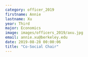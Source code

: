 ```yaml
---
category: officer_2019
firstname: Annie
lastname: Xu
year: Third
major: Economics
image: images/officers_2019/axu.jpg
email: annie.xu@berkeley.edu
date: 2019-08-28 00:00:06
title: "Co-Social Chair"
---
```

